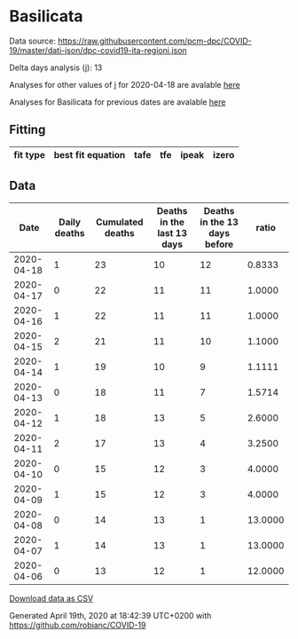 # Basilicata

Data source: https://raw.githubusercontent.com/pcm-dpc/COVID-19/master/dati-json/dpc-covid19-ita-regioni.json

Delta days analysis (j): 13

Analyses for other values of j for 2020-04-18 are avalable [here](../2020-04-18/README.md)

Analyses for Basilicata for previous dates are avalable [here](../README.md)

## Fitting 
|fit type|best fit equation|tafe|tfe|ipeak|izero|
|-------|-----|--------|------|---|---|

## Data
|Date|Daily deaths|Cumulated deaths|Deaths in the last 13 days|Deaths in the 13 days before|ratio|
|----|----------|-----------|-------|--------------------|-----|
|2020-04-18|1|23|10|12|0.8333|
|2020-04-17|0|22|11|11|1.0000|
|2020-04-16|1|22|11|11|1.0000|
|2020-04-15|2|21|11|10|1.1000|
|2020-04-14|1|19|10|9|1.1111|
|2020-04-13|0|18|11|7|1.5714|
|2020-04-12|1|18|13|5|2.6000|
|2020-04-11|2|17|13|4|3.2500|
|2020-04-10|0|15|12|3|4.0000|
|2020-04-09|1|15|12|3|4.0000|
|2020-04-08|0|14|13|1|13.0000|
|2020-04-07|1|14|13|1|13.0000|
|2020-04-06|0|13|12|1|12.0000|

[Download data as CSV](COVID-19_basilicata_j13_2020-04-18.csv)

Generated April 19th, 2020 at 18:42:39 UTC+0200 with https://github.com/robianc/COVID-19
